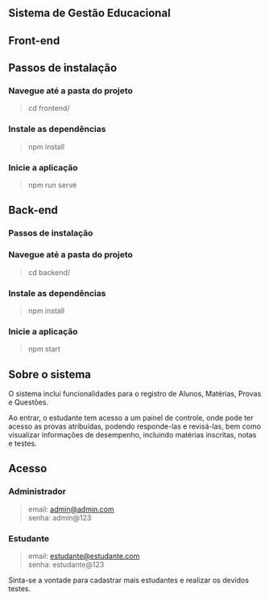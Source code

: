 ## Sistema de Gestão Educacional 



## Front-end
 ## Passos de instalação

 ### Navegue até a pasta do projeto
> cd frontend/ <br>
 ### Instale as dependências<br>
> npm install<br>
 ### Inicie a aplicação<br>
> npm run serve<br>

## Back-end
 ### Passos de instalação

 ### Navegue até a pasta do projeto<br>
> cd backend/<br>
 ### Instale as dependências<br>
> npm install<br>
 ### Inicie a aplicação<br>
> npm start<br>

## Sobre o sistema

O sistema inclui funcionalidades para o registro de Alunos, Matérias, Provas e Questões.<br>

Ao entrar, o estudante tem acesso a um painel de controle, onde pode ter acesso as provas atribuídas, podendo responde-las e revisá-las, bem como visualizar informações de desempenho, incluindo matérias inscritas, notas e testes.

## Acesso
### Administrador
> email: admin@admin.com<br>
> senha: admin@123
### Estudante
> email: estudante@estudante.com <br>
> senha: estudante@123

Sinta-se a vontade para cadastrar mais estudantes e realizar os devidos testes.
